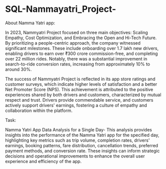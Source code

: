 # SQL-Nammayatri_Project-

About Namma Yatri app:

In 2023, Nammyatri Project focused on three main objectives: Scaling Empathy, Cost Optimization, and Embracing the Open and Hi-Tech Future. By prioritizing a people-centric approach, the company witnessed significant milestones. These include onboarding over 1.7 lakh new drivers, enabling drivers to earn over ₹300 crore commission-free, and completing over 22 million rides. Notably, there was a substantial improvement in search-to-ride conversion rates, increasing from approximately 10% to around 30%.

The success of Nammyatri Project is reflected in its app store ratings and customer surveys, which indicate higher levels of satisfaction and a better Net Promoter Score (NPS). This achievement is attributed to the positive experiences shared by both drivers and customers, characterized by mutual respect and trust. Drivers provide commendable service, and customers actively support drivers' earnings, fostering a culture of empathy and collaboration within the platform.

Task:

Namma Yatri App Data Analysis for a Single Day-
This analysis provides insights into the performance of the Namma Yatri app for the specified day, highlighting key metrics such as trip volume, completion rates, drivers' earnings, booking patterns, fare distribution, cancellation trends, preferred payment methods, and conversion rate. These insights can inform strategic decisions and operational improvements to enhance the overall user experience and efficiency of the app.
